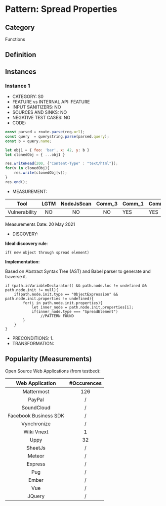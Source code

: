 # Pattern: Spread Properties

## Category

Functions

## Definition

## Instances

### Instance 1

- CATEGORY: S0
- FEATURE vs INTERNAL API: FEATURE
- INPUT SANITIZERS: NO
- SOURCES AND SINKS: NO
- NEGATIVE TEST CASES: NO
- CODE:

```javascript
const parsed = route.parse(req.url);
const query  = querystring.parse(parsed.query);
const b = query.name;   

let obj1 = { foo: 'bar', x: 42, y: b }
let clonedObj = { ...obj1 }

res.writeHead(200, {"Content-Type" : "text/html"});       
for(v in clonedObj){
    res.write(clonedObj[v]);
}
res.end();
```

- MEASUREMENT:

|     Tool      | LGTM | NodeJsScan | Comm_3 | Comm_1 | Comm_2 | Vulnerable |
| :-----------: | :--: | :--------: | :------: | ------- | --------- | ---------- |
| Vulnerability |  NO  |  NO        |    NO   |   YES   |   YES     | YES        |
Measurements Date: 20 May 2021

- DISCOVERY:



**Ideal discovery rule**:

```
if( new object through spread element)
```

**Implementation:**

Based on Abstract Syntax Tree (AST) and Babel parser to generate and traverse it.

```
if (path.isVariableDeclarator() && path.node.loc != undefined && path.node.init != null){
	if(path.node.init.type == "ObjectExpression" && path.node.init.properties != undefined){
		for(i in path.node.init.properties){
			let inner_node = path.node.init.properties[i];
			if(inner_node.type === "SpreadElement")
				//PATTERN FOUND
		}
	}
}
```



- PRECONDITIONS:
   1.
- TRANSFORMATION:

## Popularity (Measurements)

Open Source Web Applications (from testbed):

|    Web Application    | #Occurences |
| :-------------------: | :---------: |
|      Mattermost       |     126     |
|        PayPal         |      /      |
|      SoundCloud       |      /      |
| Facebook Business SDK |      /      |
|      Vynchronize      |      /      |
|      Wiki Vnext       |      1      |
|         Uppy          |     32      |
|        SheetJs        |      /      |
|        Meteor         |      /      |
|        Express        |      /      |
|          Pug          |      /      |
|         Ember         |      /      |
|          Vue          |      /      |
|        JQuery         |      /      |





